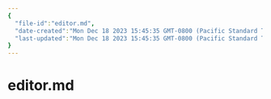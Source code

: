 ```yaml
---
{
  "file-id":"editor.md",
  "date-created":"Mon Dec 18 2023 15:45:35 GMT-0800 (Pacific Standard Time)",
  "last-updated":"Mon Dec 18 2023 15:45:35 GMT-0800 (Pacific Standard Time)"
}
---
```


# editor.md

